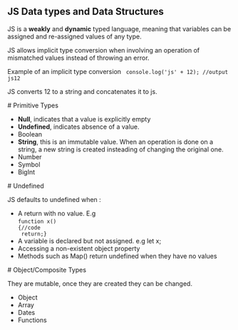 ## JS Data types and Data Structures
<p>JS is a <b>weakly</b> and <b>dynamic</b> typed language, meaning that variables can be assigned and re-assigned values of any type.</p>
<p>JS allows implicit type conversion when involving an operation of mismatched values instead of throwing an error.</p>
<p>Example of an implicit type conversion <code> console.log('js' + 12); //output js12</code> </p>
<p>JS converts 12 to a string and concatenates it to js.</p>
# Primitive Types
<ul>
<li><b>Null</b>, indicates that a value is explicitly empty</li>
<li><b>Undefined</b>, indicates absence of a value.</li>
<li>Boolean</li>
<li><b>String</b>, this is an immutable value. When an operation is done on a string, a new string is created insteading of changing the original one.</li>
<li>Number</li>
<li>Symbol</li>
<li>BigInt</li>
</ul>
# Undefined
<p>JS defaults to undefined when : </p>
<ul>
<li>A return with no value. E.g <br> <code>function x() <br>{//code <br> return;}</code></li>
<li>A variable is declared but not assigned. e.g let x;</li>
<li>Accessing a non-existent object property</li>
<li>Methods such as Map() return undefined when they have no values</li>
</ul>
# Object/Composite Types
<p>They are mutable, once they are created they can be changed.</p>
<ul>
<li>Object</li>
<li>Array</li>
<li>Dates</li>
<li>Functions</li>
</ul>